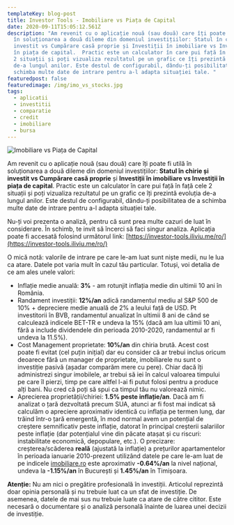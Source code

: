 ```yaml
---
templateKey: blog-post
title: Investor Tools - Imobiliare vs Piața de Capital
date: 2020-09-11T15:05:12.561Z
description: "Am revenit cu o aplicație nouă (sau două) care îți poate fi utilă
  în soluționarea a două dileme din domeniul investițiilor: Statul în chirie și
  investit vs Cumpărare casă proprie și Investiții în imobiliare vs Investiții
  în piața de capital.  Practic este un calculator în care pui față în față cele
  2 situații și poți vizualiza rezultatul pe un grafic ce îți prezintă evoluția
  de-a lungul anilor. Este destul de configurabil, dându-ți posibilitatea de a
  schimba multe date de intrare pentru a-l adapta situației tale. "
featuredpost: false
featuredimage: /img/imo_vs_stocks.jpg
tags:
  - aplicatii
  - investitii
  - comparatie
  - credit
  - imobiliare
  - bursa
---
```

![Imobiliare vs Piața de Capital](/img/imo_vs_stocks.jpg)

Am revenit cu o aplicație nouă (sau două) care îți poate fi utilă în soluționarea a două dileme din domeniul investițiilor: **Statul în chirie și investit vs Cumpărare casă proprie** și **Investiții în imobiliare vs Investiții în piața de capital**.  Practic este un calculator în care pui față în față cele 2 situații și poți vizualiza rezultatul pe un grafic ce îți prezintă evoluția de-a lungul anilor. Este destul de configurabil, dându-ți posibilitatea de a schimba multe date de intrare pentru a-l adapta situației tale. 

Nu-ți voi prezenta o analiză, pentru că sunt prea multe cazuri de luat în considerare. În schimb, te invit să încerci să faci singur analiza. Aplicația poate fi accesată folosind următorul link: [https://investor-tools.iliviu.me/ro/](https://investor-tools.iliviu.me/ro/)

O mică notă: valorile de intrare pe care le-am luat sunt niște medii, nu le lua ca atare. Datele pot varia mult în cazul tău particular. Totuși, voi detalia de ce am ales unele valori:
* Inflație medie anuală: **3%** - am rotunjit inflația medie din ultimii 10 ani în România.
* Randament investiții: **12%/an** adică randamentul mediu al S&P 500 de 10% + depreciere medie anuală de 2% a leului față de USD. Pt investitorii în BVB, randamentul anualizat în ultimii 8 ani de când se calculează indicele BET-TR e undeva la 15% (dacă am lua ultimii 10 ani, fără a include dividendele din perioada 2010-2020, randamentul ar fi undeva la 11.5%).
* Cost Management proprietate: **10%/an** din chiria brută. Acest cost poate fi evitat (cel puțin inițial) dar eu consider că ar trebui inclus oricum deoarece fără un manager de proprietate, imobiliarele nu sunt o investiție pasivă (așadar comparăm mere cu pere). Chiar dacă îți administrezi singur imobilele, ar trebui să iei în calcul valoarea timpului pe care îl pierzi, timp pe care altfel l-ai fi putut folosi pentru a produce alți bani. Nu cred că poți să spui ca timpul tău nu valorează nimic.
* Aprecierea proprietății/chiriei: **1.5% peste inflație/an**. Dacă am fi analizat o țară dezvoltată precum SUA, atunci ar fi fost mai indicat să calculăm o apreciere aproximativ identică cu inflația pe termen lung, dar trăind într-o țară emergentă, în mod normal avem un potențial de creștere semnificativ peste inflație, datorat în principal creșterii salariilor peste inflație (dar potențialul vine din păcate atașat și cu riscuri: instabilitate economică, depopulare, etc.). O precizare: creșterea/scăderea **reală** (ajustată la inflație) a prețurilor apartamentelor în perioada ianuarie 2010-prezent utilizând datele pe care le-am luat de pe indicele [imobiliare.ro](https://www.imobiliare.ro/indicele-imobiliare-ro) este aproximativ **-0.64%/an** la nivel național, undeva la **-1.15%/an** în București și **1.45%/an** în Timișoara.


**Atenție:** Nu am nici o pregătire profesională în investiții. Articolul reprezintă doar opinia personală și nu trebuie luat ca un sfat de investiție. De asemenea, datele de mai sus nu trebuie luate ca atare de către cititor. Este necesară o documentare și o analiză personală  înainte de luarea unei decizii de investiție.